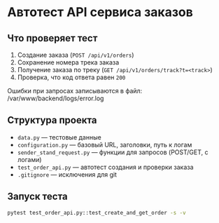 ﻿# Автотест API сервиса заказов

## Что проверяет тест
1. Создание заказа (`POST /api/v1/orders`)
2. Сохранение номера трека заказа
3. Получение заказа по треку (`GET /api/v1/orders/track?t=<track>`)
4. Проверка, что код ответа равен `200`

Ошибки при запросах записываются в файл:
/var/www/backend/logs/error.log

## Структура проекта
- `data.py` — тестовые данные  
- `configuration.py` — базовый URL, заголовки, путь к логам  
- `sender_stand_request.py` — функции для запросов (POST/GET, с логами)  
- `test_order_api.py` — автотест создания и проверки заказа  
- `.gitignore` — исключения для git  

## Запуск теста
```bash
pytest test_order_api.py::test_create_and_get_order -s -v
